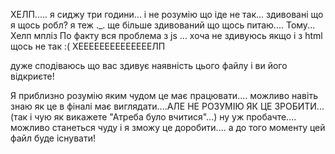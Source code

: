 
ХЕЛП..... я сиджу три години... і не розумію що іде  не так... здивовані що я щось робл? я теж ._. ще більше здивований що щось питаю.... Тому... Хелп мпліз
По факту вся проблема з js ... хоча не здивуюсь якщо і з html щось не так :( 
ХЕЕЕЕЕЕЕЕЕЕЕЕЕЕЛП 

дуже сподіваюсь що вас здивує наявність цього файлу і ви його відкриєте!


Я приблизно розумію яким чудом це має працювати.... можливо навіть знаю як це в фіналі має виглядати....АЛЕ НЕ РОЗУМІЮ ЯК ЦЕ ЗРОБИТИ...
(так і чую як викажете "Атреба було вчитися"...) ну уж пробачте.... можливо станеться чуду і я зможу це доробити.... а до того моменту цей файл буде існувати!
